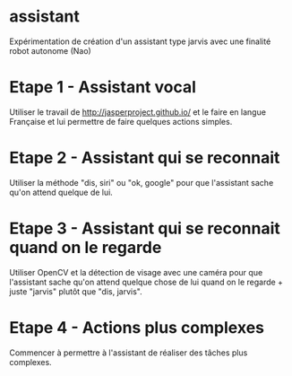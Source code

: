 # assistant
Expérimentation de création d'un assistant type jarvis avec une finalité robot autonome (Nao)

# Etape 1 - Assistant vocal
Utiliser le travail de http://jasperproject.github.io/ et le faire en langue Française et lui permettre de faire quelques actions simples.

# Etape 2 - Assistant qui se reconnait
Utiliser la méthode "dis, siri" ou "ok, google" pour que l'assistant sache qu'on attend quelque de lui.

# Etape 3 - Assistant qui se reconnait quand on le regarde
Utiliser OpenCV et la détection de visage avec une caméra pour que l'assistant sache qu'on attend quelque chose de lui quand on le regarde + juste "jarvis" plutôt que "dis, jarvis".

# Etape 4 - Actions plus complexes
Commencer à permettre à l'assistant de réaliser des tâches plus complexes.
